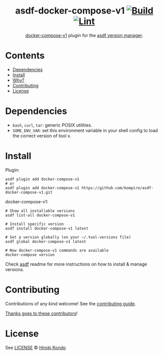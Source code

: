 <div align="center">

# asdf-docker-compose-v1 [![Build](https://github.com/kompiro/asdf-docker-compose-v1/actions/workflows/build.yml/badge.svg)](https://github.com/kompiro/asdf-docker-compose-v1/actions/workflows/build.yml) [![Lint](https://github.com/kompiro/asdf-docker-compose-v1/actions/workflows/lint.yml/badge.svg)](https://github.com/kompiro/asdf-docker-compose-v1/actions/workflows/lint.yml)


[docker-compose-v1](https://github.com/kompiro/asdf-docker-compose-v1) plugin for the [asdf version manager](https://asdf-vm.com).

</div>

# Contents

- [Dependencies](#dependencies)
- [Install](#install)
- [Why?](#why)
- [Contributing](#contributing)
- [License](#license)

# Dependencies

- `bash`, `curl`, `tar`: generic POSIX utilities.
- `SOME_ENV_VAR`: set this environment variable in your shell config to load the correct version of tool x.

# Install

Plugin:

```shell
asdf plugin add docker-compose-v1
# or
asdf plugin add docker-compose-v1 https://github.com/kompiro/asdf-docker-compose-v1.git
```

docker-compose-v1:

```shell
# Show all installable versions
asdf list-all docker-compose-v1

# Install specific version
asdf install docker-compose-v1 latest

# Set a version globally (on your ~/.tool-versions file)
asdf global docker-compose-v1 latest

# Now docker-compose-v1 commands are available
docker-compose version
```

Check [asdf](https://github.com/asdf-vm/asdf) readme for more instructions on how to
install & manage versions.

# Contributing

Contributions of any kind welcome! See the [contributing guide](contributing.md).

[Thanks goes to these contributors](https://github.com/kompiro/asdf-docker-compose-v1/graphs/contributors)!

# License

See [LICENSE](LICENSE) © [Hiroki Kondo](https://github.com/kompiro/)
